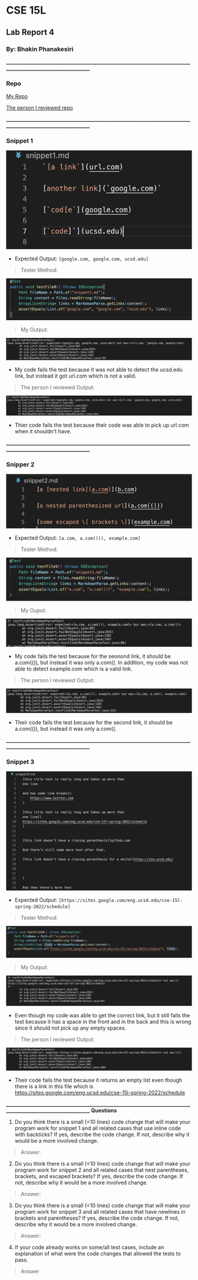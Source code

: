# CSE 15L
## Lab Report 4
### By: Bhakin Phanakesiri 

**_____________________________________________________________________________________________________________**
### **Repo**

[My Repo](https://github.com/bhakin/markdown-parser)

[The person I reviewed repo](https://github.com/Trinnnn/markdown-parser)

**_____________________________________________________________________________________________________________**
### **Snippet 1**

![pic1](snippet1.png)
- Expected Output: ```[google.com, google.com, ucsd.edu]```

> Tester Method:

![test1](Tester1.png)


> My Output: 

![output1](myoutput1.png)

- My code fails the test because it was not able to detect the ucsd.edu link, but instead it got url.com which is not a valid. 



> The person I reviewed Output:

![output2](Reviewed1.png)

- Thier code fails the test because their code was able to pick up url.com when it shouldn't have. 




**_____________________________________________________________________________________________________________**
### **Snipper 2**

![pic2](snippet2.png)
- Expected Output: ```[a.com, a.com(()), example.com]```

> Tester Method:

![test2](Tester2.png) 


> My Ouput:

![output3](myoutput2.png)
- My code fails the test because for the seonond link, it should be a.com(()), but instead it was only a.com((. In addition, my code was not able to detect example.com which is a valid link. 


> The person I reviewed Output: 

![output4](Reviewed2.png)
- Their code fails the test because for the second link, it should be a.com(()), but instead it was only a.com((.



**_____________________________________________________________________________________________________________**
### **Snippet 3**

![pic3](snippet3.png)
- Expected Output: ```[https://sites.google.com/eng.ucsd.edu/cse-15l-spring-2022/schedule]```

> Tester Method:

![test3](Tester3.png)


> My Output:

![output5](myoutput3.png)
- Even though my code was able to get the correct link, but it still fails the test because it has a space in the front and in the back and this is wrong since it should not pick up any empty spaces. 


> The person I reviewed Output: 

![output6](Reviewed3.png)

- Their code fails the test because it returns an empty list even though there is a link in this file which is https://sites.google.com/eng.ucsd.edu/cse-15l-spring-2022/schedule



**_____________________________________________________________________________________________________________**
**Questions**

1) Do you think there is a small (<10 lines) code change that will make your program work for snippet 1 and all related cases that use inline code with backticks? If yes, describe the code change. If not, describe why it would be a more involved change.

>Answer: 

2) Do you think there is a small (<10 lines) code change that will make your program work for snippet 2 and all related cases that nest parentheses, brackets, and escaped brackets? If yes, describe the code change. If not, describe why it would be a more involved change.

>Answer:


3) Do you think there is a small (<10 lines) code change that will make your program work for snippet 3 and all related cases that have newlines in brackets and parentheses? If yes, describe the code change. If not, describe why it would be a more involved change.

>Answer:

4) If your code already works on some/all test cases, include an explanation of what were the code changes that allowed the tests to pass.

>Answer